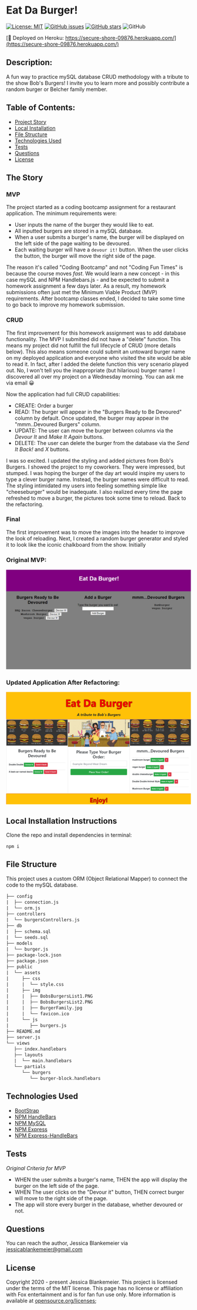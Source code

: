 # Eat Da Burger!
[![License: MIT](https://img.shields.io/badge/License-MIT-yellow.svg)](https://opensource.org/licenses/MIT)
[![GitHub issues](https://img.shields.io/github/issues/jessicablank/eat-da-burger)](https://github.com/jessicablank/eat-da-burger/issues)
[![GitHub stars](https://img.shields.io/github/stars/jessicablank/eat-da-burger)](https://github.com/jessicablank/eat-da-burger/stargazers)
![GitHub](https://img.shields.io/github/followers/jessicablank?label=follow&style=social)

[:hamburger: Deployed on Heroku: https://secure-shore-09876.herokuapp.com/](https://secure-shore-09876.herokuapp.com/)

## Description:  
 A fun way to practice mySQL database CRUD methodology with a tribute to the show Bob's Burgers! I invite you to learn more and possibly contribute a random burger or Belcher family member. 

 ## Table of Contents:
* [Project Story](#project-story)
* [Local Installation](#local-installation-instructions)
* [File Structure](#file-structure)
* [Technologies Used](#technologies-used)
* [Tests](#tests)
* [Questions](#questions)
* [License](#license-info)

## The Story
### MVP
The project started as a coding bootcamp assignment for a restaurant application. The minimum requirements were:
- User inputs the name of the burger they would like to eat.
- All inputted burgers are stored in a mySQL database. 
- When a user submits a burger's name, the burger will be displayed on the left side of the page waiting to be devoured. 
- Each waiting burger will have a `devour it!` button. When the user clicks the button, the burger will move the right side of the page. 

The reason it's called "Coding Bootcamp" and not "Coding Fun Times" is because the course moves _fast_. We would learn a new concept - in this case mySQL and NPM Handlebars.js - and be expected to submit a homework assignment a few days later. As a result, my homework submissions often just met the Minimum Viable Product (MVP) requirements. After bootcamp classes ended, I decided to take some time to go back to improve my homework submission. 

### CRUD
The first improvement for this homework assignment was to add database functionality. The MVP I submitted did not have a "delete" function. This means my project did not fulfill the full lifecycle of CRUD (more details below). This also means someone could submit an untoward burger name on my deployed application and everyone who visited the site would be able to read it. In fact, after I added the delete function this very scenario played out. No, I won't tell you the inappropriate (but hilarious) burger name I discovered all over my project on a Wednesday morning. You can ask me via email :grinning:

Now the application had full CRUD capabilities:
 - CREATE: Order a burger
 - READ: The burger will appear in the "Burgers Ready to Be Devoured" column by default. Once updated, the burger may appear in the "mmm..Devoured Burgers" column.
 - UPDATE: The user can move the burger between columns via the *Devour It* and *Make It Again* buttons.
 - DELETE: The user can delete the burger from the database via the *Send It Back!* and *X* buttons. 

 I was so excited. I updated the styling and added pictures from Bob's Burgers. I showed the project to my coworkers. They were impressed, but stumped. I was hoping the burger of the day art would inspire my users to type a clever burger name. Instead, the burger names were difficult to read. The styling intimidated my users into feeling something simple like "cheeseburger" would be inadequate. I also realized every time the page refreshed to move a burger, the pictures took some time to reload. Back to the refactoring.

 ### Final
 The first improvement was to move the images into the header to improve the look of reloading. Next, I created a random burger generator and styled it to look like the iconic chalkboard from the show. Initially 

### Original MVP:

![ScreenShot](./screenshot.PNG)

### Updated Application After Refactoring:

![ScreenShot](./screenshotv2.PNG)


    


## Local Installation Instructions
Clone the repo and install dependencies in terminal:
```
npm i

``` 
## File Structure
This project uses a custom ORM (Object Relational Mapper) to connect the code to the mySQL database. 
```
├── config
|  ├── connection.js
|  └── orm.js
├── controllers
|  └── burgersControllers.js
├── db
|  ├── schema.sql
|  └── seeds.sql
├── models
|  └── burger.js
├── package-lock.json
├── package.json
├── public
|  └── assets
|     ├── css
|     |  └── style.css
|     ├── img
|     |  ├── BobsBurgersList1.PNG
|     |  ├── BobsBurgersList2.PNG
|     |  ├── BurgerFamily.jpg
|     |  └── favicon.ico
|     └── js
|        ├── burgers.js
├── README.md
├── server.js
└── views
   ├── index.handlebars
   ├── layouts
   |  └── main.handlebars
   └── partials
      └── burgers
         └── burger-block.handlebars
```
## Technologies Used
- [BootStrap](https://getbootstrap.com/docs/4.0/getting-started/introduction/)
- [NPM HandleBars](https://www.npmjs.com/package/handlebars)
- [NPM MySQL](https://www.npmjs.com/package/mysql)
- [NPM Express](https://www.npmjs.com/package/express)
- [NPM Express-HandleBars](https://www.npmjs.com/package/express-handlebars)



## Tests
*Original Criteria for MVP*
- WHEN the user submits a burger's name, THEN the app will display the burger on the left side of the page.
- WHEN The user clicks on the "Devour it" button, THEN correct burger will move to the right side of the page.
- The app will store every burger in the database, whether devoured or not. 

## Questions
You can reach the author, Jessica Blankemeier via [jessicablankemeier@gmail.com](mailto:jessicablankemeier@gmail.com)


## License
Copyright 2020 - present Jessica Blankemeier.
This project is licensed under the terms of the MIT license. 
This page has no license or affiliation with Fox entertainment and is for fan fun use only. 
More information is available at [opensource.org/licenses](https://opensource.org/licenses/MIT);
